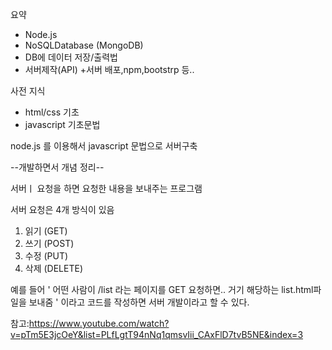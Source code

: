 요약
- Node.js
- NoSQLDatabase (MongoDB)
- DB에 데이터 저장/출력법
- 서버제작(API)
+서버 배포,npm,bootstrp 등..


사전 지식
- html/css 기초
- javascript 기초문법



node.js 를 이용해서 javascript 문법으로 서버구축





--개발하면서 개념 정리--

서버ㅣ 요청을 하면 요청한 내용을 보내주는 프로그램

서버 요청은 4개 방식이 있음
1. 읽기 (GET)
2. 쓰기 (POST)
3. 수정 (PUT)
4. 삭제 (DELETE)

예를 들어 
' 어떤 사람이 /list 라는 페이지를 GET 요청하면..
거기 해당하는 list.html파일을 보내줌 ' 이라고 코드를 작성하면 서버 개발이라고 할 수 있다.





참고:https://www.youtube.com/watch?v=pTm5E3jcOeY&list=PLfLgtT94nNq1qmsvIii_CAxFlD7tvB5NE&index=3